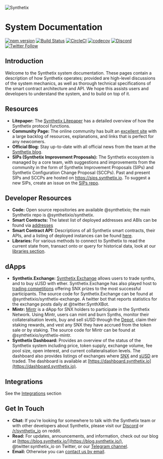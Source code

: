 ![Synthetix](img/logos/synthetix_text_logo.png)

# System Documentation

[![npm version](https://badge.fury.io/js/synthetix.svg)](https://badge.fury.io/js/synthetix)
[![Build Status](https://travis-ci.org/Synthetixio/synthetix.svg?branch=master)](https://travis-ci.org/Synthetixio/synthetix)
[![CircleCI](https://circleci.com/gh/Synthetixio/synthetix.svg?style=svg)](https://circleci.com/gh/Synthetixio/synthetix)
[![codecov](https://codecov.io/gh/Synthetixio/synthetix/branch/develop/graph/badge.svg)](https://codecov.io/gh/Synthetixio/synthetix)
[![Discord](https://img.shields.io/discord/413890591840272394.svg?color=768AD4&label=discord&logo=https%3A%2F%2Fdiscordapp.com%2Fassets%2F8c9701b98ad4372b58f13fd9f65f966e.svg)](https://discordapp.com/channels/413890591840272394/)
[![Twitter Follow](https://img.shields.io/twitter/follow/synthetix_io.svg?label=synthetix_io&style=social)](https://twitter.com/synthetix_io)

## Introduction

Welcome to the Synthetix system documentation. These pages contain a description of how Synthetix operates; provided are high-level discussions of the system mechanics, as well as thorough technical specifications of the smart contract architecture and API. We hope this assists users and developers to understand the system, and to build on top of it.

## Resources

- **Litepaper:** The [Synthetix Litepaper](./litepaper) has a detailed overview of how the Synthetix protocol functions.
- **Community Page:** The online community has built an [excellent site](https://synthetix.community/docs/resources) with a large backlog of resources, explanations, and links that is perfect for any newcomers.
- **Official Blog:** Stay up-to-date with all official news from the team at the [Synthetix blog](https://blog.synthetix.io).
- **SIPs (Synthetix Improvement Proposals):** The Synthetix ecosystem is managed by a core team, with suggestions and improvements from the community in the form of Synthetix Improvement Proposals (SIPs) and Synthetix Configuration Change Proposal (SCCPs). Past and present SIPs and SCCPs are hosted on https://sips.synthetix.io. To suggest a new SIPs, create an issue on the [SIPs repo](https://github.com/synthetixio/SIPs/issues).

## Developer Resources

- **Code:** Open source repositories are available @synthetixio; the main Synthetix repo is @synthetixio/synthetix.
- **Smart Contracts:** The latest list of deployed addresses and ABIs can be found via [addresses](addresses)
- **Smart Contract API:** Descriptions of all Synthetix smart contracts, their APIs, and a listing of deployed instances can be found [here](contracts).
- **Libraries:** For various methods to connect to Synthetix to read the current state from, transact onto or query for historical data, look at our [libraries section](libraries/index.md).

## dApps

- **Synthetix.Exchange:** [Synthetix Exchange](https://www.synthetix.io/products/exchange) allows users to trade synths, and to buy sUSD with ether. Synthetix.Exchange has also played host to [trading competitions](https://blog.synthetix.io/synthetix-exchange-trading-competition-v3/) offering SNX prizes to the most successful participants. The source code for Synthetix.Exchange can be found at @synthetixio/synthetix-exchange. A twitter bot that reports statistics for the exchange posts daily at @twitter:SynthXBot.
- **Mintr:** [Mintr](https://www.synthetix.io/products/mintr) is a dApp for SNX holders to participate in the Synthetix Network. Using Mintr, users can mint and burn Synths, monitor their collateralisation levels, buy and sell sUSD through the [Depot](contracts/Depot.md), claim their staking rewards, and vest any SNX they have accrued from the token sale or by staking. The source code for Mintr can be found at @synthetixio/synthetix-mintr.
- **Synthetix Dashboard:** Provides an overview of the status of the Synthetix system including price, token supply, exchange volume, fee pool size, open interest, and current collateralisation levels. The dashboard also provides listings of exchanges where [SNX](https://dashboard.synthetix.io/buy-snx) and [sUSD](https://dashboard.synthetix.io/buy-susd) are traded. The dashboard is available at [https://dashboard.synthetix.io](https://dashboard.synthetix.io).

## Integrations

See the [Integrations](/integrations) section

## Get In Touch

- **Chat:** If you’re looking for somewhere to talk with the Synthetix team or with other developers about Synthetix, please visit our [Discord](https://discordapp.com/invite/AEdUHzt) or [/r/synthetix_io](https://reddit.com/r/synthetix_io) on reddit.
- **Read:** For updates, announcements, and information, check out our blog at [https://blog.synthetix.io/](https://blog.synthetix.io/), @twitter:synthetix_io on Twitter, or our [Telegram channel](https://t.me/havven_news).
- **Email:** Otherwise you can [contact us by email](https://www.synthetix.io/contact-us).
